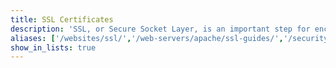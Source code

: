 ```yaml
---
title: SSL Certificates
description: 'SSL, or Secure Socket Layer, is an important step for encrypting data on the web. The guides in this section help you install and configure SSL certificates.'
aliases: ['/websites/ssl/','/web-servers/apache/ssl-guides/','/security/ssl/']
show_in_lists: true
---
```


